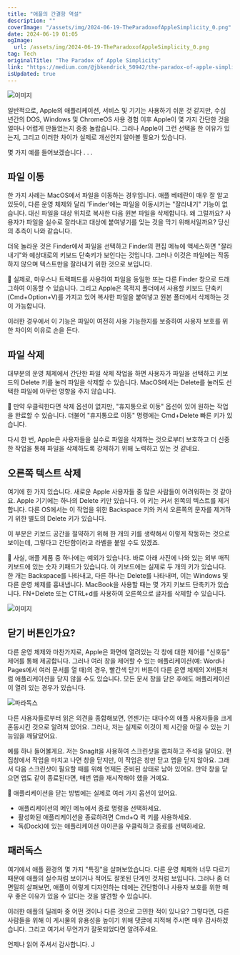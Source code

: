 ```yaml
---
title: "애플의 간결함 역설"
description: ""
coverImage: "/assets/img/2024-06-19-TheParadoxofAppleSimplicity_0.png"
date: 2024-06-19 01:05
ogImage: 
  url: /assets/img/2024-06-19-TheParadoxofAppleSimplicity_0.png
tag: Tech
originalTitle: "The Paradox of Apple Simplicity"
link: "https://medium.com/@jbkendrick_50942/the-paradox-of-apple-simplicity-7db7020be28f"
isUpdated: true
---
```







![이미지](/assets/img/2024-06-19-TheParadoxofAppleSimplicity_0.png)

일반적으로, Apple의 애플리케이션, 서비스 및 기기는 사용하기 쉬운 것 같지만, 수십 년간의 DOS, Windows 및 ChromeOS 사용 경험 이후 Apple이 몇 가지 간단한 것을 얼마나 어렵게 만들었는지 종종 놀랍습니다. 그러나 Apple이 그런 선택을 한 이유가 있는지, 그리고 이러한 차이가 실제로 개선인지 알아볼 필요가 있습니다.

몇 가지 예를 들어보겠습니다 . . .

## 파일 이동


<div class="content-ad"></div>

한 가지 사례는 MacOS에서 파일을 이동하는 경우입니다. 애플 베테란이 매우 잘 알고 있듯이, 다른 운영 체제와 달리 'Finder'에는 파일을 이동시키는 "잘라내기" 기능이 없습니다. 대신 파일을 대상 위치로 복사한 다음 원본 파일을 삭제합니다. 왜 그럴까요? 사용자가 파일을 실수로 잘라내고 대상에 붙여넣기를 잊는 것을 막기 위해서일까요? 당신의 추측이 나와 같습니다.

더욱 놀라운 것은 Finder에서 파일을 선택하고 Finder의 편집 메뉴에 액세스하면 "잘라내기"와 예상대로의 키보드 단축키가 보인다는 것입니다. 그러나 이것은 파일에는 작동하지 않으며 텍스트만을 잘라내기 위한 것으로 보입니다.

🍎 실제로, 마우스나 트랙패드를 사용하여 파일을 동일한 또는 다른 Finder 창으로 드래그하여 이동할 수 있습니다. 그리고 Apple은 목적지 폴더에서 사용할 키보드 단축키 (Cmd+Option+V)를 가지고 있어 복사한 파일을 붙여넣고 원본 폴더에서 삭제하는 것이 가능합니다.

<div class="content-ad"></div>

이러한 경우에서 이 기능은 파일이 여전히 사용 가능한지를 보증하여 사용자 보호를 위한 차이의 이유로 손을 든다.

## 파일 삭제

대부분의 운영 체제에서 간단한 파일 삭제 작업을 하면 사용자가 파일을 선택하고 키보드의 Delete 키를 눌러 파일을 삭제할 수 있습니다. MacOS에서는 Delete를 눌러도 선택한 파일에 아무런 영향을 주지 않습니다.

🍎 만약 우클릭한다면 삭제 옵션이 없지만, "휴지통으로 이동" 옵션이 있어 원하는 작업을 완료할 수 있습니다. 더불어 "휴지통으로 이동" 명령에는 Cmd+Delete 빠른 키가 있습니다.

<div class="content-ad"></div>

다시 한 번, Apple은 사용자들을 실수로 파일을 삭제하는 것으로부터 보호하고 더 신중한 작업을 통해 파일을 삭제하도록 강제하기 위해 노력하고 있는 것 같네요.

## 오른쪽 텍스트 삭제

여기에 한 가지 있습니다. 새로운 Apple 사용자들 중 많은 사람들이 어려워하는 것 같아요. Apple 기기에는 하나의 Delete 키만 있습니다. 이 키는 커서 왼쪽의 텍스트를 제거합니다. 다른 OS에서는 이 작업을 위한 Backspace 키와 커서 오른쪽의 문자를 제거하기 위한 별도의 Delete 키가 있습니다.

이 부분은 키보드 공간을 절약하기 위해 한 개의 키를 생략해서 이렇게 작동하는 것으로 보이는데, 그렇다고 간단함이라고 라벨을 붙일 수도 있겠죠.

<div class="content-ad"></div>

🍎 사실, 애플 제품 중 하나에는 예외가 있습니다. 바로 아래 사진에 나와 있는 외부 매직 키보드에 있는 숫자 키패드가 있습니다. 이 키보드에는 실제로 두 개의 키가 있습니다. 한 개는 Backspace를 나타내고, 다른 하나는 Delete를 나타내며, 이는 Windows 및 다른 운영 체제를 흉내냅니다. MacBook을 사용할 때는 몇 가지 키보드 단축키가 있습니다. FN+Delete 또는 CTRL+d를 사용하여 오른쪽으로 글자를 삭제할 수 있습니다.

![이미지](/assets/img/2024-06-19-TheParadoxofAppleSimplicity_2.png)

## 닫기 버튼인가요?

다른 운영 체제와 마찬가지로, Apple은 화면에 열려있는 각 창에 대한 제어를 "신호등" 제어를 통해 제공합니다. 그러나 여러 창을 제어할 수 있는 애플리케이션(예: Word나 Pages에서 여러 문서를 열 때)의 경우, 빨간색 닫기 버튼이 다른 운영 체제의 X버튼처럼 애플리케이션을 닫지 않을 수도 있습니다. 모든 문서 창을 닫은 후에도 애플리케이션이 열려 있는 경우가 있습니다.

<div class="content-ad"></div>

![파라독스](/assets/img/2024-06-19-TheParadoxofAppleSimplicity_3.png)

다른 사용자들로부터 읽은 의견을 종합해보면, 언젠가는 대다수의 애플 사용자들을 크게 혼동시킨 것으로 알려져 있어요. 그러나, 저는 실제로 이것이 제 시간을 아낄 수 있는 기능임을 깨달았어요.

예를 하나 들어볼게요. 저는 SnagIt을 사용하여 스크린샷을 캡처하고 주석을 달아요. 편집창에서 작업을 마치고 나면 창을 닫지만, 이 작업은 창만 닫고 앱을 닫지 않아요. 그래서 다음 스크린샷이 필요할 때를 위해 언제든 준비된 상태로 남아 있어요. 만약 창을 닫으면 앱도 같이 종료된다면, 매번 앱을 재시작해야 했을 거예요.

🍎 애플리케이션을 닫는 방법에는 실제로 여러 가지 옵션이 있어요.

<div class="content-ad"></div>

- 애플리케이션의 메인 메뉴에서 종료 명령을 선택하세요.
- 활성화된 애플리케이션을 종료하려면 Cmd+Q 퀵 키를 사용하세요.
- 독(Dock)에 있는 애플리케이션 아이콘을 우클릭하고 종료를 선택하세요.

## 패러독스

여기에서 애플 환경의 몇 가지 "특징"을 살펴보았습니다. 다른 운영 체제와 너무 다르기 때문에 애플의 실수처럼 보이거나 적어도 잘못된 단계인 것처럼 보입니다. 그러나 좀 더 면밀히 살펴보면, 애플이 이렇게 디자인하는 데에는 간단함이나 사용자 보호를 위한 매우 좋은 이유가 있을 수 있다는 것을 발견할 수 있습니다.

이러한 애플의 딜레마 중 어떤 것이나 다른 것으로 고민한 적이 있나요? 그렇다면, 다른 사람들을 위해 이 게시물의 유용성을 높이기 위해 댓글에 지적해 주시면 매우 감사하겠습니다. 그리고 여기서 무언가가 잘못되었다면 알려주세요.

<div class="content-ad"></div>

언제나 읽어 주셔서 감사합니다. J